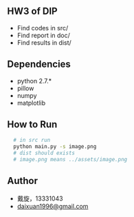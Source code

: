 ## HW3 of DIP

* Find codes in src/
* Find report in doc/
* Find results in dist/


## Dependencies

* python 2.7.*
* pillow
* numpy
* matplotlib

## How to Run

```bash
  # in src run
  python main.py -s image.png
  # dist should exists
  # image.png means ../assets/image.png

```

## Author

* 戴旋，13331043
* daixuan1996@gmail.com
